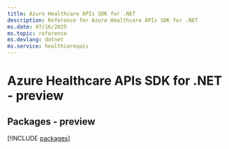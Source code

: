 ```yaml
---
title: Azure Healthcare APIs SDK for .NET
description: Reference for Azure Healthcare APIs SDK for .NET
ms.date: 07/16/2025
ms.topic: reference
ms.devlang: dotnet
ms.service: healthcareapis
---
```

# Azure Healthcare APIs SDK for .NET - preview
## Packages - preview
[!INCLUDE [packages](healthcare-apis-index.md)]